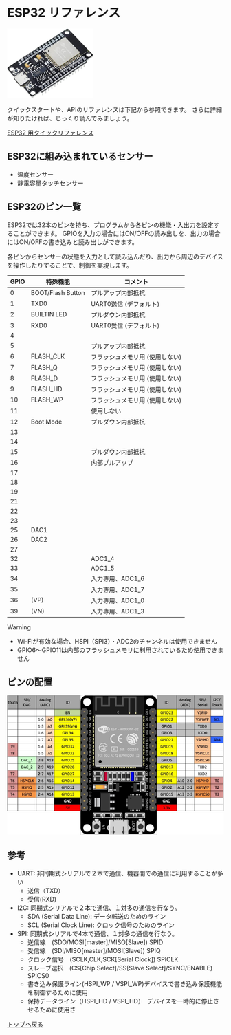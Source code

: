 
# ESP32 リファレンス

<img alt="esp32" src="esp32.jpg" width="200pix"/>

クイックスタートや、APIのリファレンスは下記から参照できます。
さらに詳細が知りたければ、じっくり読んでみましょう。

[ESP32 用クイックリファレンス](https://micropython-docs-ja.readthedocs.io/ja/latest/esp32/quickref.html)

## ESP32に組み込まれているセンサー

- 温度センサー
- 静電容量タッチセンサー

## ESP32のピン一覧

ESP32では32本のピンを持ち、プログラムから各ピンの機能・入出力を設定することができます。
GPIOを入力の場合にはON/OFFの読み出しを、出力の場合にはON/OFFの書き込みと読み出しができます。

各ピンからセンサーの状態を入力として読み込んだり、出力から周辺のデバイスを操作したりすることで、制御を実現します。

| GPIO | 特殊機能 | コメント |
| --- | --- | --- |
| 0 | BOOT/Flash Button | プルアップ内部抵抗 |
| 1 | TXD0 | UART0送信 (デフォルト) |
| 2 | BUILTIN LED | プルダウン内部抵抗 |
| 3 | RXD0 | UART0受信 (デフォルト) |
| 4 |  |  |
| 5 |  | プルアップ内部抵抗 |
| 6 | FLASH_CLK | フラッシュメモリ用 (使用しない) |
| 7 | FLASH_Q | フラッシュメモリ用 (使用しない) |
| 8 | FLASH_D | フラッシュメモリ用 (使用しない) |
| 9 | FLASH_HD | フラッシュメモリ用 (使用しない) |
| 10 | FLASH_WP | フラッシュメモリ用 (使用しない) |
| 11 |  | 使用しない |
| 12 | Boot Mode | プルダウン内部抵抗 |
| 13 | | |
| 14 | | |
| 15 | | プルダウン内部抵抗 |
| 16 | | 内部プルアップ |
| 17 | |  |
| 18 | |  |
| 19 | |  |
| 21 | |  |
| 22 | |  |
| 23 | |  |
| 25 | DAC1 | |
| 26 | DAC2 | |
| 27 |  |  |
| 32 |  | ADC1_4 |
| 33 |  | ADC1_5 |
| 34 |  | 入力専用、ADC1_6 |
| 35 |  | 入力専用、ADC1_7 |
| 36 | (VP) | 入力専用、ADC1_0 |
| 39 | (VN) | 入力専用、ADC1_3 |

> [!WARNING]
> - Wi-Fiが有効な場合、HSPI（SPI3）・ADC2のチャンネルは使用できません
> - GPIO6〜GPIO11は内部のフラッシュメモリに利用されているため使用できません

## ピンの配置

<img alt="esp32_30pin.jpg" src="esp32_30pin.jpg" width="600px">

## 参考

- UART: 非同期式シリアルで２本で通信、機器間での通信に利用することが多い
  - 送信（TXD）
  - 受信(RXD)
- I2C: 同期式シリアルで２本で通信、１対多の通信を行なう。
  - SDA (Serial Data Line): データ転送のためのライン
  - SCL (Serial Clock Line): クロック信号のためのライン
- SPI: 同期式シリアルで4本で通信、１対多の通信を行なう。
  - 送信線　(SDO/MOSI[master]/MISO[Slave]) SPID
  - 受信線　(SDI/MISO[master]/MOSI[Slave]) SPIQ
  - クロック信号　(SCLK,CLK,SCK[Serial Clock]) SPICLK
  - スレーブ選択　(CS[Chip Select]/SS[Slave Select]/SYNC/ENABLE) SPICS0
  - 書き込み保護ライン(HSPI_WP / VSPI_WP)デバイスで書き込み保護機能を制御するために使用
  - 保持データライン（HSPI_HD / VSPI_HD）　デバイスを一時的に停止させるために使用さ

[トップへ戻る](../README.md)
